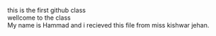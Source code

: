 this is the first github class <br> wellcome to the class <br> My name is Hammad and i recieved this file from miss kishwar jehan.
